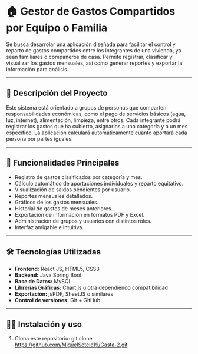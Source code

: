 # 🏠 Gestor de Gastos Compartidos por Equipo o Familia

Se busca desarrolar una aplicación diseñada para facilitar el control y reparto de gastos compartidos entre los integrantes de una vivienda, ya sean familiares o compañeros de casa. Permite registrar, clasificar y visualizar los gastos mensuales, así como generar reportes y exportar la información para análisis.

---

## 📌 Descripción del Proyecto

Este sistema está orientado a grupos de personas que comparten responsabilidades económicas, como el pago de servicios básicos (agua, luz, internet), alimentación, limpieza, entre otros. Cada integrante podrá registrar los gastos que ha cubierto, asignarlos a una categoría y a un mes específico. La aplicación calculará automáticamente cuánto aportará cada persona por partes iguales.

---

## 🚀 Funcionalidades Principales

- Registro de gastos clasificados por categoría y mes.
- Cálculo automático de aportaciones individuales y reparto equitativo.
- Visualización de saldos pendientes por usuario.
- Reportes mensuales detallados.
- Gráficos de los gastos mensuales.
- Historial de gastos de meses anteriores.
- Exportación de información en formatos PDF y Excel.
- Administración de grupos y usuarios con distintos roles.
- Interfaz amigable e intuitiva.

---

## 🛠️ Tecnologías Utilizadas

- **Frontend:** React JS, HTML5, CSS3
- **Backend:** Java Spring Boot
- **Base de Datos:** MySQL 
- **Librerías Gráficas:** Chart.js u otra dependiendo compatibilidad
- **Exportación:** jsPDF, SheetJS o similares
- **Control de versiones:** Git + GitHub

---

## 🧑‍💻 Instalación y uso

1. Clona este repositorio:
   git clone https://github.com/MiguelSotelo19/Gasta-2.git
